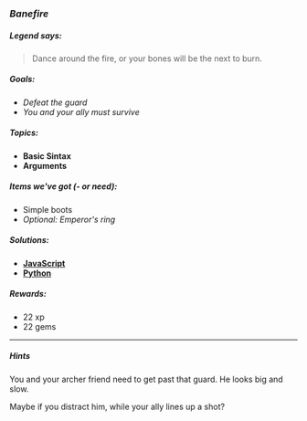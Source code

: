 ### _Banefire_

##### _Legend says:_
> Dance around the fire, or your bones will be the next to burn.

##### _Goals:_
+ _Defeat the guard_
+ _You and your ally must survive_

##### _Topics:_
+ **Basic Sintax**
+ **Arguments**

##### _Items we've got (- or need):_
+ Simple boots
+ _Optional: Emperor's ring_

##### _Solutions:_
+ **[JavaScript](benefire.js)**
+ **[Python](benefire.py)**

##### _Rewards:_
+ 22 xp
+ 22 gems

___

##### _Hints_

You and your archer friend need to get past that guard. He looks big and slow.

Maybe if you distract him, while your ally lines up a shot?
